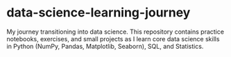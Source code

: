 # data-science-learning-journey
My journey transitioning into data science. This repository contains practice notebooks, exercises, and small projects as I learn core data science skills in Python (NumPy, Pandas, Matplotlib, Seaborn), SQL, and Statistics.
